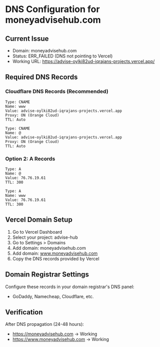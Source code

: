 # DNS Configuration for moneyadvisehub.com

## Current Issue
- Domain: moneyadvisehub.com
- Status: ERR_FAILED (DNS not pointing to Vercel)
- Working URL: https://advise-oylki82ud-iqrajans-projects.vercel.app/

## Required DNS Records

### Cloudflare DNS Records (Recommended)
```
Type: CNAME
Name: www
Value: advise-oylki82ud-iqrajans-projects.vercel.app
Proxy: ON (Orange Cloud)
TTL: Auto

Type: CNAME  
Name: @
Value: advise-oylki82ud-iqrajans-projects.vercel.app
Proxy: ON (Orange Cloud)
TTL: Auto
```

### Option 2: A Records
```
Type: A
Name: @
Value: 76.76.19.61
TTL: 300

Type: A
Name: www
Value: 76.76.19.61
TTL: 300
```

## Vercel Domain Setup
1. Go to Vercel Dashboard
2. Select your project: advise-hub
3. Go to Settings > Domains
4. Add domain: moneyadvisehub.com
5. Add domain: www.moneyadvisehub.com
6. Copy the DNS records provided by Vercel

## Domain Registrar Settings
Configure these records in your domain registrar's DNS panel:
- GoDaddy, Namecheap, Cloudflare, etc.

## Verification
After DNS propagation (24-48 hours):
- https://moneyadvisehub.com → Working
- https://www.moneyadvisehub.com → Working